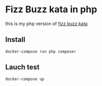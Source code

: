 # Fizz Buzz kata in php

this is my php version of [fizz buzz kata](http://codingdojo.org/kata/FizzBuzz/)

## Install

```docker-compose run php composer```

## Lauch test

```docker-compose up```